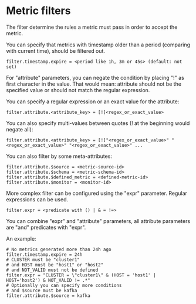 # Metric filters

The filter determine the rules a metric must pass in order to accept the metric.

You can specify that metrics with timestamp older than a period (comparing with current time), should be filtered out.
```
filter.timestamp.expire = <period like 1h, 3m or 45s> (default: not set)
```

For "attribute" parameters, you can negate the condition by placing "!" as first character in the value. That would mean: attribute should not be the specified value or should not match the regular expression.

You can specify a regular expression or an exact value for the attribute:
```
filter.attribute.<attribute_key> = [!]<regex_or_exact_value>
```

You can also specify multi-values between quotes (! at the beginning would negate all):
```
filter.attribute.<attribute_key> = [!]"<regex_or_exact_value>" "<regex_or_exact_value>" "<regex_or_exact_value>" ...
```

You can also filter by some meta-attributes:
```
filter.attribute.$source = <metric-source-id>
filter.attribute.$schema = <metric-schema-id>
filter.attribute.$defined_metric = <defined-metric-id>
filter.attribute.$monitor = <monitor-id>
```

More complex filter can be configured using the "expr" parameter. Regular expressions can be used.

```
filter.expr = <predicate with () | & = !=>
```

You can combine "expr" and "attribute" parameters, all attribute parameters are "and" predicates with "expr".

An example:

```
# No metrics generated more than 24h ago
filter.timestamp.expire = 24h
# CLUSTER must be "cluster1"
# and HOST must be "host1" or "host2"
# and NOT_VALID must not be defined
filter.expr = "CLUSTER = \"cluster1\" & (HOST = 'host1' | HOST='host2') & NOT_VALID != .*"
# Optionally you can specify more conditions
# and $source must be kafka
filter.attribute.$source = kafka
```
